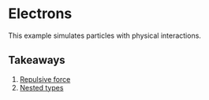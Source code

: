 # Electrons

This example simulates particles with physical interactions.

## Takeaways

1. [Repulsive force](https://en.wikipedia.org/wiki/Coulomb%27s_law)
2. [Nested types](https://msdn.microsoft.com/en-us/library/ms173120.aspx)
